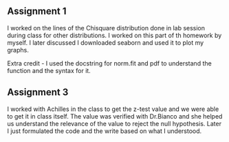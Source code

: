 ## Assignment 1 

I worked on the lines of the Chisquare distribution done in lab session during class for other distributions. 
I worked on this part of th homework by myself. I later discussed 
I downloaded seaborn and used it to plot my graphs. 

Extra credit - 
I used the docstring for norm.fit and pdf to understand the function and the syntax for it. 

## Assignment 3

I worked with Achilles in the class to get the z-test value and we were able to get it in class itself. 
The value was verified with Dr.Bianco and she helped us understand the relevance of the value to reject the null hypothesis. 
Later I just formulated the code and the write based on what I understood. 
